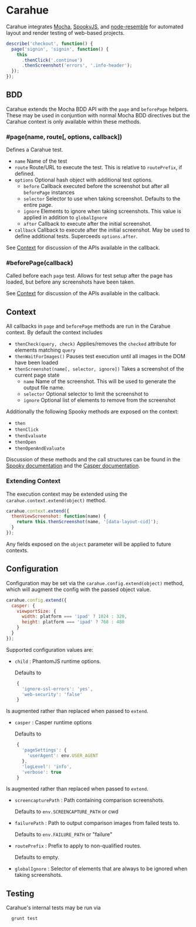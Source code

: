 # Carahue

Carahue integrates [Mocha][], [SpookyJS][], and [node-resemble][] for automated layout and render testing of web-based projects.

```javascript
describe('checkout', function() {
  page('signin', 'signin', function() {
    this
      .thenClick('.continue')
      .thenScreenshot('errors', '.info-header');
  });
});
```

## BDD

Carahue extends the Mocha BDD API with the `page` and `beforePage` helpers. These may be used in conjuntion with normal Mocha BDD directives but the Carahue context is only available within these methods.

### #page(name, route[, options, callback])

Defines a Carahue test.

- `name` Name of the test
- `route` Route/URL to execute the test. This is relative to `routePrefix`, if defined.
- `options` Optional hash object with additional test options.
  - `before` Callback executed before the screenshot but after all `beforePage` instances
  - `selector` Selector to use when taking screenshot. Defaults to the entire page.
  - `ignore` Elements to ignore when taking screenshots. This value is applied in addition to `globalIgnore`
  - `after` Callback to execute after the initial screenshot.
- `callback` Callback to execute after the initial screenshot. May be used to define additional tests. Superceeds `options.after`.

See [Context](#context) for discussion of the APIs available in the callback.

### #beforePage(callback)

Called before each `page` test. Allows for test setup after the page has loaded, but before any screenshots have been taken.

See [Context](#context) for discussion of the APIs available in the callback.

## Context

All callbacks in `page` and `beforePage` methods are run in the Carahue context. By default the context includes

- `thenCheck(query, check)` Applies/removes the `checked` attribute for elements matching `query`
- `thenWaitForImages()` Pauses test execution until all images in the DOM have been loaded
- `thenScreenshot(name[, selector, ignore])` Takes a screenshot of the current page state
  - `name` Name of the screenshot. This will be used to generate the output file name.
  - `selector` Optional selector to limit the screenshot to
  - `ignore` Optional list of elements to remove from the screenshot

Additionally the following Spooky methods are exposed on the context:
- `then`
- `thenClick`
- `thenEvaluate`
- `thenOpen`
- `thenOpenAndEvaluate`

Discussion of these methods and the call structures can be found in the [Spooky documentation][] and the [Casper documentation][].

### Extending Context

The execution context may be extended using the `carahue.context.extend(object)` method.

```javascript
carahue.context.extend({
  thenViewScreenshot: function(name) {
    return this.thenScreenshot(name, '[data-layout-cid]');
  }
});
```

Any fields exposed on the `object` parameter will be applied to future contexts.

## Configuration

Configuration may be set via the `carahue.config.extend(object)` method, which will augment the config with the passed object value.

```javascript
carahue.config.extend({
  casper: {
    viewportSize: {
      width: platform === 'ipad' ? 1024 : 320,
      height: platform === 'ipad' ? 768 : 480
    }
  }
});
```

Supported configuration values are:

- `child` : PhantomJS runtime options.

  Defaults to
```javascript
    {
      'ignore-ssl-errors': 'yes',
      'web-security': 'false'
    }
```

  Is augmented rather than replaced when passed to `extend`.

- `casper` : Casper runtime options

  Defaults to
```javascript
    {
      'pageSettings': {
        'userAgent': env.USER_AGENT
      },
      'logLevel': 'info',
      'verbose': true
    }
```

  Is augmented rather than replaced when passed to `extend`.

- `screencapturePath` : Path containing comparison screenshots.

  Defaults to `env.SCREENCAPTURE_PATH` or cwd

- `failurePath` : Path to output comparison images from failed tests to.

  Defaults to `env.FAILURE_PATH` or "failure"

- `routePrefix` : Prefix to apply to non-qualified routes.

  Defaults to empty.

- `globalIgnore` : Selector of elements that are always to be ignored when taking screenshots.



## Testing

Carahue's internal tests may be run via

```sh
  grunt test
```

[Mocha]: http://visionmedia.github.io/mocha/
[SpookyJS]: https://github.com/WaterfallEngineering/SpookyJS
[node-resemble]: https://github.com/kpdecker/node-resemble
[Spooky documentation]: https://github.com/WaterfallEngineering/SpookyJS/wiki/Introduction
[Casper documentation]: http://docs.casperjs.org/en/latest/modules/index.html
